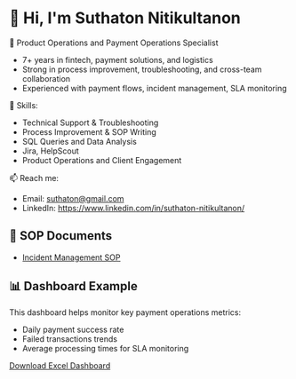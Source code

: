 # 👋 Hi, I'm Suthaton Nitikultanon

🚀 Product Operations and Payment Operations Specialist  
- 7+ years in fintech, payment solutions, and logistics
- Strong in process improvement, troubleshooting, and cross-team collaboration
- Experienced with payment flows, incident management, SLA monitoring

🔧 Skills:
- Technical Support & Troubleshooting
- Process Improvement & SOP Writing
- SQL Queries and Data Analysis
- Jira, HelpScout
- Product Operations and Client Engagement

📫 Reach me:
- Email: suthaton@gmail.com
- LinkedIn: https://www.linkedin.com/in/suthaton-nitikultanon/
## 📄 SOP Documents

- [Incident Management SOP](./incident-management-sop.md)
## 📊 Dashboard Example

This dashboard helps monitor key payment operations metrics:

- Daily payment success rate
- Failed transactions trends
- Average processing times for SLA monitoring

[Download Excel Dashboard](./Dashboard.xlsx)

